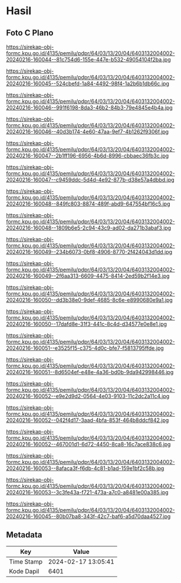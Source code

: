 # Hasil

## Foto C Plano

https://sirekap-obj-formc.kpu.go.id/4135/pemilu/pdpr/64/03/13/20/04/6403132004002-20240216-160044--81c754d6-155e-447e-b532-49054104f2ba.jpg

https://sirekap-obj-formc.kpu.go.id/4135/pemilu/pdpr/64/03/13/20/04/6403132004002-20240216-160045--524cbefd-1a84-4492-98f4-1a2b6b1db66c.jpg

https://sirekap-obj-formc.kpu.go.id/4135/pemilu/pdpr/64/03/13/20/04/6403132004002-20240216-160046--991f6198-8da3-46b2-84b3-79e4845e4b4a.jpg

https://sirekap-obj-formc.kpu.go.id/4135/pemilu/pdpr/64/03/13/20/04/6403132004002-20240216-160046--40d3b174-4e60-47aa-9ef7-4b1262f9306f.jpg

https://sirekap-obj-formc.kpu.go.id/4135/pemilu/pdpr/64/03/13/20/04/6403132004002-20240216-160047--2b1ff196-6956-4b6d-8996-cbbaec36fb3c.jpg

https://sirekap-obj-formc.kpu.go.id/4135/pemilu/pdpr/64/03/13/20/04/6403132004002-20240216-160047--c9459ddc-5d4d-4e92-877b-d38e57a4dbbd.jpg

https://sirekap-obj-formc.kpu.go.id/4135/pemilu/pdpr/64/03/13/20/04/6403132004002-20240216-160048--849fc803-8874-489f-abd9-647554bf16c5.jpg

https://sirekap-obj-formc.kpu.go.id/4135/pemilu/pdpr/64/03/13/20/04/6403132004002-20240216-160048--1809b6e5-2c94-43c9-ad02-da271b3abaf3.jpg

https://sirekap-obj-formc.kpu.go.id/4135/pemilu/pdpr/64/03/13/20/04/6403132004002-20240216-160049--234b6073-0bf8-4906-8770-2f424043d1dd.jpg

https://sirekap-obj-formc.kpu.go.id/4135/pemilu/pdpr/64/03/13/20/04/6403132004002-20240216-160049--2f6aa313-6609-4475-8414-2ed59b2f14e3.jpg

https://sirekap-obj-formc.kpu.go.id/4135/pemilu/pdpr/64/03/13/20/04/6403132004002-20240216-160050--dd3b38e0-9def-4685-8c6e-e8990680e9a1.jpg

https://sirekap-obj-formc.kpu.go.id/4135/pemilu/pdpr/64/03/13/20/04/6403132004002-20240216-160050--17dafd8e-31f3-441c-8c4d-d34577e0e8e1.jpg

https://sirekap-obj-formc.kpu.go.id/4135/pemilu/pdpr/64/03/13/20/04/6403132004002-20240216-160051--e3525f15-c375-4d0c-bfe7-f5813795ffde.jpg

https://sirekap-obj-formc.kpu.go.id/4135/pemilu/pdpr/64/03/13/20/04/6403132004002-20240216-160051--8d6504ef-e48e-4a36-bd0b-9da942998446.jpg

https://sirekap-obj-formc.kpu.go.id/4135/pemilu/pdpr/64/03/13/20/04/6403132004002-20240216-160052--e9e2d9d2-0564-4e03-9103-11c2dc2a11c4.jpg

https://sirekap-obj-formc.kpu.go.id/4135/pemilu/pdpr/64/03/13/20/04/6403132004002-20240216-160052--042f4d17-3aad-4bfa-853f-464b8ddcf842.jpg

https://sirekap-obj-formc.kpu.go.id/4135/pemilu/pdpr/64/03/13/20/04/6403132004002-20240216-160052--467001d1-6d72-4450-8ca8-16c7ace838c6.jpg

https://sirekap-obj-formc.kpu.go.id/4135/pemilu/pdpr/64/03/13/20/04/6403132004002-20240216-160053--8afaca3f-f6db-4c81-b1ad-159e1bf2c58b.jpg

https://sirekap-obj-formc.kpu.go.id/4135/pemilu/pdpr/64/03/13/20/04/6403132004002-20240216-160053--3c3fe43a-f721-473a-a7c0-a8481e00a385.jpg

https://sirekap-obj-formc.kpu.go.id/4135/pemilu/pdpr/64/03/13/20/04/6403132004002-20240216-160045--80b07ba8-343f-42c7-baf6-a5d70daa4527.jpg


## Metadata

| Key        | Value               |
| ---------- | ------------------- |
| Time Stamp | 2024-02-17 13:05:41 |
| Kode Dapil | 6401                |



